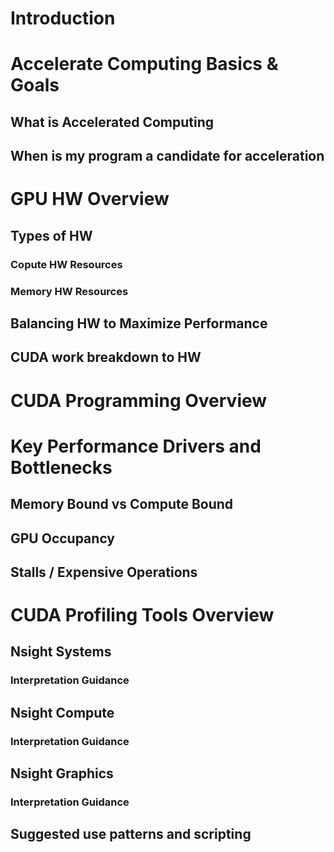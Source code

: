 # Introduction
# Accelerate Computing Basics & Goals
## What is Accelerated Computing
## When is my program a candidate for acceleration

# GPU HW Overview
## Types of HW 
### Copute HW Resources
### Memory HW Resources
## Balancing HW to Maximize Performance
## CUDA work breakdown to HW

# CUDA Programming Overview


# Key Performance Drivers and Bottlenecks
## Memory Bound vs Compute Bound
## GPU Occupancy
## Stalls / Expensive Operations

# CUDA Profiling Tools Overview
## Nsight Systems
### Interpretation Guidance
## Nsight Compute 
### Interpretation Guidance
## Nsight Graphics
### Interpretation Guidance
## Suggested use patterns and scripting